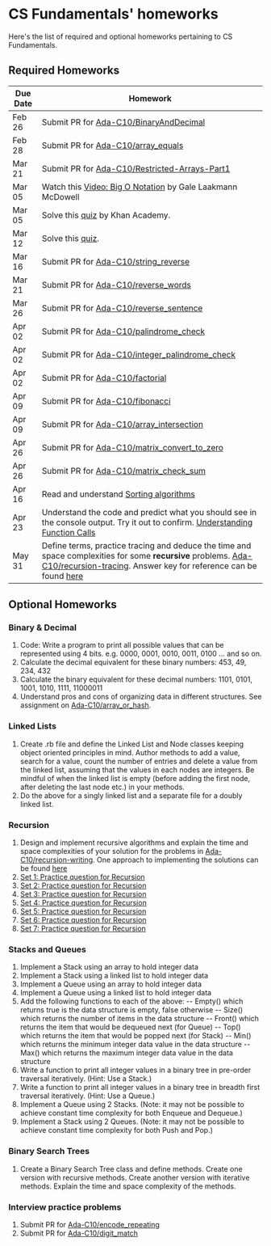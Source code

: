 # CS Fundamentals' homeworks
Here's the list of required and optional homeworks pertaining to CS Fundamentals.

## Required Homeworks
Due Date | Homework
---------|----------------
Feb 26   | Submit PR for [Ada-C10/BinaryAndDecimal](https://github.com/Ada-C10/BinaryAndDecimal)
Feb 28   | Submit PR for [Ada-C10/array_equals](https://github.com/Ada-C10/array_equals)
Mar 21   | Submit PR for [Ada-C10/Restricted-Arrays-Part1](https://github.com/Ada-C10/Restricted-Arrays-Part1)
Mar 05   | Watch this [Video: Big O Notation](https://www.youtube.com/watch?v=v4cd1O4zkGw) by Gale Laakmann McDowell
Mar 05   | Solve this [quiz](https://www.khanacademy.org/computing/computer-science/algorithms/asymptotic-notation/e/quiz--comparing-function-growth) by Khan Academy.
Mar 12   | Solve this [quiz](https://github.com/Ada-Developers-Academy/textbook-curriculum/blob/master/04-cs-fundamentals/classroom/time%20complexity/time_complexity_quiz.md).
Mar 16   | Submit PR for [Ada-C10/string_reverse](https://github.com/Ada-C10/string_reverse)
Mar 21   | Submit PR for [Ada-C10/reverse_words](https://github.com/Ada-C10/reverse_words)
Mar 26   | Submit PR for [Ada-C10/reverse_sentence](https://github.com/Ada-C10/reverse_sentence)
Apr 02   | Submit PR for [Ada-C10/palindrome_check](https://github.com/Ada-C10/palindrome_check)
Apr 02   | Submit PR for [Ada-C10/integer_palindrome_check](https://github.com/Ada-C10/integer_palindrome_check)
Apr 02   | Submit PR for [Ada-C10/factorial](https://github.com/Ada-C10/factorial)
Apr 09   | Submit PR for [Ada-C10/fibonacci](https://github.com/Ada-C10/fibonacci)
Apr 09   | Submit PR for [Ada-C10/array_intersection](https://github.com/Ada-C10/array_intersection)
Apr 26   | Submit PR for [Ada-C10/matrix_convert_to_zero](https://github.com/Ada-C10/matrix_convert_to_zero)
Apr 26   | Submit PR for [Ada-C10/matrix_check_sum](https://github.com/Ada-C10/matrix_check_sum)
Apr 16   | Read and understand [Sorting algorithms](https://github.com/Ada-Developers-Academy/textbook-curriculum/blob/master/04-cs-fundamentals/classroom/Sorting.md)
Apr 23   | Understand the code and predict what you should see in the console output. Try it out to confirm. [Understanding Function Calls](https://github.com/Ada-Developers-Academy/textbook-curriculum/blob/master/04-cs-fundamentals/classroom/Understanding%20function%20calls.md#assignments)
May 31   | Define terms, practice tracing and deduce the time and space complexities for some **recursive** problems. [Ada-C10/recursion-tracing](https://github.com/Ada-C10/recursion-tracing). Answer key for reference can be found [here](https://github.com/Ada-C9/recursion-tracing/tree/solutions)

## Optional Homeworks
### Binary & Decimal
1. Code: Write a program to print all possible values that can be represented using 4 bits. e.g. 0000, 0001, 0010, 0011, 0100 ... and so on.
2. Calculate the decimal equivalent for these binary numbers: 453, 49, 234, 432
3. Calculate the binary equivalent for these decimal numbers: 1101, 0101, 1001, 1010, 1111, 11000011
4. Understand pros and cons of organizing data in different structures. See assignment on [Ada-C10/array_or_hash](https://github.com/Ada-C10/array_or_hash).

### Linked Lists
1. Create .rb file and define the Linked List and Node classes keeping object oriented principles in mind. Author methods to add a value, search for a value, count the number of entries and delete a value from the linked list, assuming that the values in each nodes are integers. Be mindful of when the linked list is empty (before adding the first node, after deleting the last node etc.) in your methods.</br>
2. Do the above for a singly linked list and a separate file for a doubly linked list.

### Recursion
1. Design and implement recursive algorithms and explain the time and space complexities of your solution for the problems in [Ada-C10/recursion-writing](https://github.com/Ada-C10/recursion-writing). One approach to implementing the solutions can be found [here](https://github.com/Ada-C9/recursion-writing/tree/solution)
2. [Set 1: Practice question for Recursion](http://www.geeksforgeeks.org/practice-questions-for-recursion/)
3. [Set 2: Practice question for Recursion](http://www.geeksforgeeks.org/practice-questions-for-recursion-set-2/)
4. [Set 3: Practice question for Recursion](http://www.geeksforgeeks.org/practice-questions-for-recursion-set-3/)
5. [Set 4: Practice question for Recursion](http://www.geeksforgeeks.org/practice-questions-for-recursion-set-4/)
6. [Set 5: Practice question for Recursion](http://www.geeksforgeeks.org/practice-questions-for-recursion-set-5/)
7. [Set 6: Practice question for Recursion](http://www.geeksforgeeks.org/practice-questions-for-recursion-set-6/)
8. [Set 7: Practice question for Recursion](http://www.geeksforgeeks.org/practice-questions-for-recursion-set-7/)

### Stacks and Queues
1. Implement a Stack using an array to hold integer data
2. Implement a Stack using a linked list to hold integer data
3. Implement a Queue using an array to hold integer data
4. Implement a Queue using a linked list to hold integer data
5. Add the following functions to each of the above:
-- Empty() which returns true is the data structure is empty, false otherwise
-- Size() which returns the number of items in the data structure
-- Front() which returns the item that would be dequeued next (for Queue) 
-- Top() which returns the item that would be popped next  (for Stack)
-- Min() which returns the minimum integer data value in the data structure
-- Max() which returns the maximum integer data value in the data structure
6. Write a function to print all integer values in a binary tree in pre-order traversal iteratively. (Hint: Use a Stack.)
7. Write a function to print all integer values in a binary tree in breadth first traversal iteratively. (Hint: Use a Queue.)
8. Implement a Queue using 2 Stacks. (Note: it may not be possible to achieve constant time complexity for both Enqueue and Dequeue.)
9. Implement a Stack using 2 Queues. (Note: it may not be possible to achieve constant time complexity for both Push and Pop.)

### Binary Search Trees
1. Create a Binary Search Tree class and define methods. Create one version with recursive methods. Create another version with iterative methods. Explain the time and space complexity of the methods.

### Interview practice problems
1. Submit PR for [Ada-C10/encode_repeating](https://github.com/Ada-C10/encode_repeating)
2. Submit PR for [Ada-C10/digit_match](https://github.com/Ada-C10/digit_match)
